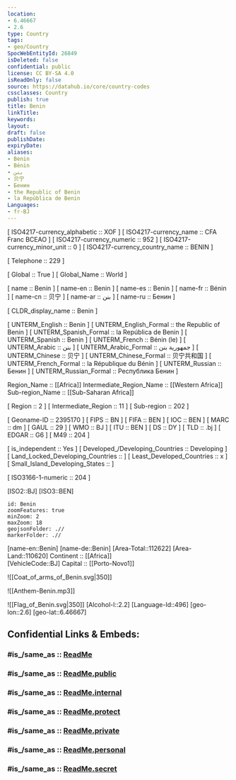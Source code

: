 ```yaml
---
location:
- 6.46667
- 2.6
type: Country
tags:
- geo/Country
SpocWebEntityId: 26849
isDeleted: false
confidential: public
license: CC BY-SA 4.0
isReadOnly: false
source: https://datahub.io/core/country-codes
cssclasses: Country
publish: true
title: Benin
linkTitle: 
keywords: 
layout: 
draft: false
publishDate: 
expiryDate: 
aliases:
- Benin
- Bénin
- بنن
- 贝宁
- Бенин
- the Republic of Benin
- la República de Benin
Languages:
- fr-BJ
---
```



[	ISO4217-currency_alphabetic	 :: XOF ] 
[	ISO4217-currency_name	 :: CFA Franc BCEAO ] 
[	ISO4217-currency_numeric	 :: 952 ] 
[	ISO4217-currency_minor_unit	 :: 0 ] 
[	ISO4217-currency_country_name	 :: BENIN ] 

[	Telephone	 :: 229 ] 

[	Global	 :: True ] 
[	Global_Name	 :: World ] 

[	name	 :: Benin ] 
[	name-en	 :: Benin ] 
[	name-es	 :: Benin ] 
[	name-fr	 :: Bénin ] 
[	name-cn	 :: 贝宁 ] 
[	name-ar	 :: بنن ] 
[	name-ru	 :: Бенин ] 

[	CLDR_display_name	 :: Benin ] 

[	UNTERM_English	 :: Benin ] 
[	UNTERM_English_Formal	 :: the Republic of Benin ] 
[	UNTERM_Spanish_Formal	 :: la República de Benin ] 
[	UNTERM_Spanish	 :: Benin ] 
[	UNTERM_French	 :: Bénin (le) ] 
[	UNTERM_Arabic	 :: بنن ] 
[	UNTERM_Arabic_Formal	 :: جمهورية بنن ] 
[	UNTERM_Chinese	 :: 贝宁 ] 
[	UNTERM_Chinese_Formal	 :: 贝宁共和国 ] 
[	UNTERM_French_Formal	 :: la République du Bénin ] 
[	UNTERM_Russian	 :: Бенин ] 
[	UNTERM_Russian_Formal	 :: Республика Бенин ] 

Region_Name ::  [[Africa]] 
Intermediate_Region_Name ::  [[Western Africa]]  
Sub-region_Name ::  [[Sub-Saharan Africa]] 

[	Region	 :: 2 ] 
[	Intermediate_Region	 :: 11 ] 
[	Sub-region	 :: 202 ] 

[	Geoname-ID	 :: 2395170 ] 
[	FIPS	 :: BN ] 
[	FIFA	 :: BEN ] 
[	IOC	 :: BEN ] 
[	MARC	 :: dm ] 
[	GAUL	 :: 29 ] 
[	WMO	 :: BJ ] 
[	ITU	 :: BEN ] 
[	DS	 :: DY ] 
[	TLD	 :: .bj ] 
[	EDGAR	 :: G6 ] 
[	M49	 :: 204 ] 

[	is_independent	 :: Yes ] 
[	Developed_/Developing_Countries	 :: Developing ] 
[	Land_Locked_Developing_Countries	 ::  ] 
[	Least_Developed_Countries	 :: x ] 
[	Small_Island_Developing_States	 ::  ] 

[	ISO3166-1-numeric	 :: 204 ] 



[ISO2::BJ] 
[ISO3::BEN] 
```leaflet
id: Benin
zoomFeatures: true 
minZoom: 2 
maxZoom: 18
geojsonFolder: .//
markerFolder: .//
```

[name-en::Benin] 
[name-de::Benin] 
[Area-Total::112622] 
[Area-Land::110620] 
Continent :: [[Africa]]  
[VehicleCode::BJ] 
Capital :: [[Porto-Novo1]]  

![[Coat_of_arms_of_Benin.svg|350]] 

![[Anthem-Benin.mp3]] 

![[Flag_of_Benin.svg|350]] 
[Alcohol-l::2.2] 
[Language-Id::496] 
[geo-lon::2.6] 
[geo-lat::6.46667] 


## Confidential Links & Embeds: 

### #is_/same_as :: [ReadMe](/_Standards/Earth/Continent/Africa/Africa~West/Benin/ReadMe.md) 

### #is_/same_as :: [ReadMe.public](/_public/Earth/Continent/Africa/Africa~West/Benin/ReadMe.public.md) 

### #is_/same_as :: [ReadMe.internal](/_internal/Earth/Continent/Africa/Africa~West/Benin/ReadMe.internal.md) 

### #is_/same_as :: [ReadMe.protect](/_protect/Earth/Continent/Africa/Africa~West/Benin/ReadMe.protect.md) 

### #is_/same_as :: [ReadMe.private](/_private/Earth/Continent/Africa/Africa~West/Benin/ReadMe.private.md) 

### #is_/same_as :: [ReadMe.personal](/_personal/Earth/Continent/Africa/Africa~West/Benin/ReadMe.personal.md) 

### #is_/same_as :: [ReadMe.secret](/_secret/Earth/Continent/Africa/Africa~West/Benin/ReadMe.secret.md)

